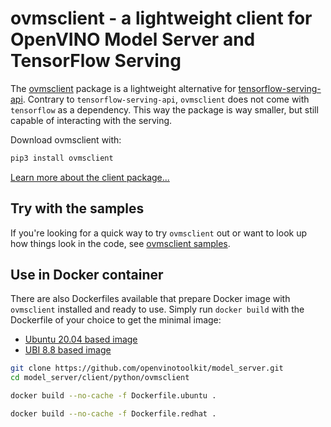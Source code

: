 # ovmsclient - a lightweight client for OpenVINO Model Server and TensorFlow Serving

The [ovmsclient](https://pypi.org/project/ovmsclient/) package is a lightweight alternative for [tensorflow-serving-api](https://pypi.org/project/tensorflow-serving-api/). Contrary to `tensorflow-serving-api`, `ovmsclient` does not come with `tensorflow` as a dependency. This way the package is way smaller, but still capable of interacting with the serving. 

Download ovmsclient with:

```bash
pip3 install ovmsclient
```

[Learn more about the client package...](lib)


## Try with the samples

If you're looking for a quick way to try `ovmsclient` out or want to look up how things look in the code, see [ovmsclient samples](samples).

## Use in Docker container

There are also Dockerfiles available that prepare Docker image with `ovmsclient` installed and ready to use.
Simply run `docker build` with the Dockerfile of your choice to get the minimal image:
- [Ubuntu 20.04 based image](Dockerfile.ubuntu)
- [UBI 8.8 based image](Dockerfile.redhat)

```bash
git clone https://github.com/openvinotoolkit/model_server.git
cd model_server/client/python/ovmsclient

docker build --no-cache -f Dockerfile.ubuntu .

docker build --no-cache -f Dockerfile.redhat .
```